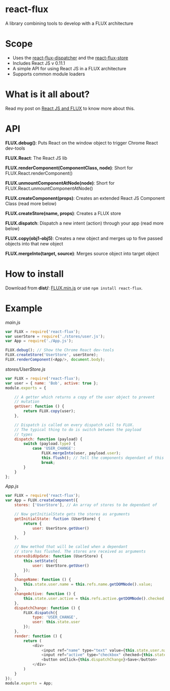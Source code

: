 react-flux
==========

A library combining tools to develop with a FLUX architecture

# Scope
* Uses the [react-flux-dispatcher](https://github.com/christianalfoni/react-flux-dispatcher) and the [react-flux-store](https://github.com/christianalfoni/react-flux-store)
* Includes React JS v 0.11.1
* A simple API for using React JS in a FLUX architecture
* Supports common module loaders

# What is it all about?
Read my post on [React JS and FLUX](http://www.christianalfoni.com/) to know more about this.

# API
**FLUX.debug()**: Puts React on the window object to trigger Chrome React dev-tools

**FLUX.React**: The React JS lib

**FLUX.renderComponent(ComponentClass, node)**: Short for FLUX.React.renderComponent()

**FLUX.unmountComponentAtNode(node)**: Short for FLUX.React.unmountComponentAtNode()

**FLUX.createComponent(props)**: Creates an extended React JS Component Class (read more below)

**FLUX.createStore(name, props)**: Creates a FLUX store

**FLUX.dispatch**: Dispatch a new intent (action) through your app (read more below)

**FLUX.copy(obj1-obj5)**: Creates a new object and merges up to five passed objects into that new object

**FLUX.mergeInto(target, source)**: Merges source object into target object

# How to install
Download from **dist/**: [FLUX.min.js](https://rawgithub.com/christianalfoni/react-flux/master/dist/FLUX.min.js) or use
`npm install react-flux`.

# Example
*main.js*
```javascript
var FLUX = require('react-flux');
var userStore = require('./stores/user.js');
var App = require('./App.js');

FLUX.debug(); // Show the Chrome React dev-tools
FLUX.createStore('UserStore', userStore);
FLUX.renderComponent(<App/>, document.body);
```
*stores/UserStore.js*
```javascript
var FLUX = require('react-flux');
var user = { name: 'Bob', active: true };
module.exports = {

	// A getter which returns a copy of the user object to prevent
	// mutation
	getUser: function () {
		return FLUX.copy(user);
	},

	// Dispatch is called on every dispatch call to FLUX.
	// The typical thing to do is switch between the payload
	// types
	dispatch: function (payload) {
		switch (payload.type) {
			case 'USER_CHANGE':
				FLUX.mergeInto(user, payload.user);
				this.flush(); // Tell the components dependant of this store to update
				break;
		}
	}
};
```

*App.js*
```javascript
var FLUX = require('react-flux');
var App = FLUX.createComponent({
	stores: ['UserStore'], // An array of stores to be dependant of

	// Now getInitialState gets the stores as arguments
	getInitialState: fuction (UserStore) { 
		return {
			user: UserStore.getUser()
		}
	},

	// New method that will be called when a dependant
	// store has flushed. The stores are received as arguments
	storesDidUpdate: function (UserStore) {
		this.setState({
			user: UserStore.getUser()
		});
	},
	changeName: function () {
		this.state.user.name = this.refs.name.getDOMNode().value;
	},
	changeActive: function () {
		this.state.user.active = this.refs.active.getDOMNode().checked;
	},
	dispatchChange: function () {
		FLUX.dispatch({
			type: 'USER_CHANGE',
			user: this.state.user
		});
	},
	render: function () {
		return (
			<div>
				<input ref="name" type="text" value={this.state.user.name} onChange={this.changeName}/>
				<input ref="active" type="checkbox" checked={this.state.user.active} onChange={this.changeActive}/>
				<button onClick={this.dispatchChange}>Save</button>
			</div>
		)
	}
});
module.exports = App;
```
